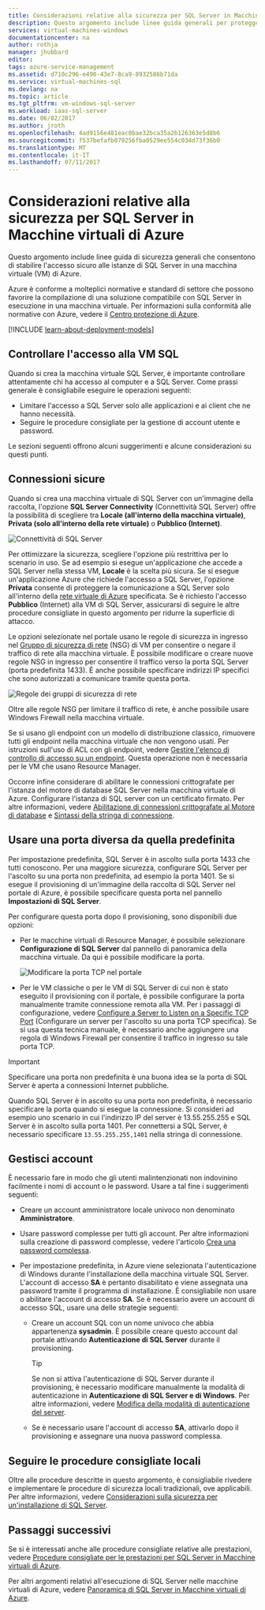 ```yaml
---
title: Considerazioni relative alla sicurezza per SQL Server in Macchine virtuali di Azure | Microsoft Docs
description: Questo argomento include linee guida generali per proteggere SQL Server in esecuzione in una macchina virtuale di Azure.
services: virtual-machines-windows
documentationcenter: na
author: rothja
manager: jhubbard
editor: 
tags: azure-service-management
ms.assetid: d710c296-e490-43e7-8ca9-8932586b71da
ms.service: virtual-machines-sql
ms.devlang: na
ms.topic: article
ms.tgt_pltfrm: vm-windows-sql-server
ms.workload: iaas-sql-server
ms.date: 06/02/2017
ms.author: jroth
ms.openlocfilehash: 4ad9156e481eac0bae32bca35a2b126363e5d8b6
ms.sourcegitcommit: f537befafb079256fba0529ee554c034d73f36b0
ms.translationtype: MT
ms.contentlocale: it-IT
ms.lasthandoff: 07/11/2017
---
```

# <a name="security-considerations-for-sql-server-in-azure-virtual-machines"></a>Considerazioni relative alla sicurezza per SQL Server in Macchine virtuali di Azure

Questo argomento include linee guida di sicurezza generali che consentono di stabilire l'accesso sicuro alle istanze di SQL Server in una macchina virtuale (VM) di Azure.

Azure è conforme a molteplici normative e standard di settore che possono favorire la compilazione di una soluzione compatibile con SQL Server in esecuzione in una macchina virtuale. Per informazioni sulla conformità alle normative con Azure, vedere il [Centro protezione di Azure](https://azure.microsoft.com/support/trust-center/).

[!INCLUDE [learn-about-deployment-models](../../../../includes/learn-about-deployment-models-both-include.md)]

## <a name="control-access-to-the-sql-vm"></a>Controllare l'accesso alla VM SQL

Quando si crea la macchina virtuale SQL Server, è importante controllare attentamente chi ha accesso al computer e a SQL Server. Come prassi generale è consigliabile eseguire le operazioni seguenti:

- Limitare l'accesso a SQL Server solo alle applicazioni e ai client che ne hanno necessità.
- Seguire le procedure consigliate per la gestione di account utente e password.

Le sezioni seguenti offrono alcuni suggerimenti e alcune considerazioni su questi punti.

## <a name="secure-connections"></a>Connessioni sicure

Quando si crea una macchina virtuale di SQL Server con un'immagine della raccolta, l'opzione **SQL Server Connectivity** (Connettività SQL Server) offre la possibilità di scegliere tra **Locale (all'interno della macchina virtuale)**, **Privata (solo all'interno della rete virtuale)** o **Pubblico (Internet)**.

![Connettività di SQL Server](./media/virtual-machines-windows-sql-security/sql-vm-connectivity-option.png)

Per ottimizzare la sicurezza, scegliere l'opzione più restrittiva per lo scenario in uso. Se ad esempio si esegue un'applicazione che accede a SQL Server nella stessa VM, **Locale** è la scelta più sicura. Se si esegue un'applicazione Azure che richiede l'accesso a SQL Server, l'opzione **Privata** consente di proteggere la comunicazione a SQL Server solo all'interno della [rete virtuale di Azure](../../../virtual-network/virtual-networks-overview.md) specificata. Se è richiesto l'accesso **Pubblico** (Internet) alla VM di SQL Server, assicurarsi di seguire le altre procedure consigliate in questo argomento per ridurre la superficie di attacco.

Le opzioni selezionate nel portale usano le regole di sicurezza in ingresso nel [Gruppo di sicurezza di rete](../../../virtual-network/virtual-networks-nsg.md) (NSG) di VM per consentire o negare il traffico di rete alla macchina virtuale. È possibile modificare o creare nuove regole NSG in ingresso per consentire il traffico verso la porta SQL Server (porta predefinita 1433). È anche possibile specificare indirizzi IP specifici che sono autorizzati a comunicare tramite questa porta.

![Regole dei gruppi di sicurezza di rete](./media/virtual-machines-windows-sql-security/sql-vm-network-security-group-rules.png)

Oltre alle regole NSG per limitare il traffico di rete, è anche possibile usare Windows Firewall nella macchina virtuale.

Se si usano gli endpoint con un modello di distribuzione classico, rimuovere tutti gli endpoint nella macchina virtuale che non vengono usati. Per istruzioni sull'uso di ACL con gli endpoint, vedere [Gestire l'elenco di controllo di accesso su un endpoint](../classic/setup-endpoints.md#manage-the-acl-on-an-endpoint). Questa operazione non è necessaria per le VM che usano Resource Manager.

Occorre infine considerare di abilitare le connessioni crittografate per l'istanza del motore di database SQL Server nella macchina virtuale di Azure. Configurare l'istanza di SQL server con un certificato firmato. Per altre informazioni, vedere [Abilitazione di connessioni crittografate al Motore di database](https://docs.microsoft.com/sql/database-engine/configure-windows/enable-encrypted-connections-to-the-database-engine) e [Sintassi della stringa di connessione](https://msdn.microsoft.com/library/ms254500.aspx).

## <a name="use-a-non-default-port"></a>Usare una porta diversa da quella predefinita

Per impostazione predefinita, SQL Server è in ascolto sulla porta 1433 che tutti conoscono. Per una maggiore sicurezza, configurare SQL Server per l'ascolto su una porta non predefinita, ad esempio la porta 1401. Se si esegue il provisioning di un'immagine della raccolta di SQL Server nel portale di Azure, è possibile specificare questa porta nel pannello **Impostazioni di SQL Server**.

Per configurare questa porta dopo il provisioning, sono disponibili due opzioni:

- Per le macchine virtuali di Resource Manager, è possibile selezionare **Configurazione di SQL Server** dal pannello di panoramica della macchina virtuale. Da qui è possibile modificare la porta.

  ![Modificare la porta TCP nel portale](./media/virtual-machines-windows-sql-security/sql-vm-change-tcp-port.png)

- Per le VM classiche o per le VM di SQL Server di cui non è stato eseguito il provisioning con il portale, è possibile configurare la porta manualmente tramite connessione remota alla VM. Per i passaggi di configurazione, vedere [Configure a Server to Listen on a Specific TCP Port](https://docs.microsoft.com/sql/database-engine/configure-windows/configure-a-server-to-listen-on-a-specific-tcp-port) (Configurare un server per l'ascolto su una porta TCP specifica). Se si usa questa tecnica manuale, è necessario anche aggiungere una regola di Windows Firewall per consentire il traffico in ingresso su tale porta TCP.

> [!IMPORTANT]
> Specificare una porta non predefinita è una buona idea se la porta di SQL Server è aperta a connessioni Internet pubbliche.

Quando SQL Server è in ascolto su una porta non predefinita, è necessario specificare la porta quando si esegue la connessione. Si consideri ad esempio uno scenario in cui l'indirizzo IP del server è 13.55.255.255 e SQL Server è in ascolto sulla porta 1401. Per connettersi a SQL Server, è necessario specificare `13.55.255.255,1401` nella stringa di connessione.

## <a name="manage-accounts"></a>Gestisci account

È necessario fare in modo che gli utenti malintenzionati non indovinino facilmente i nomi di account o le password. Usare a tal fine i suggerimenti seguenti:

- Creare un account amministratore locale univoco non denominato **Amministratore**.

- Usare password complesse per tutti gli account. Per altre informazioni sulla creazione di password complesse, vedere l'articolo [Crea una password complessa](https://support.microsoft.com/instantanswers/9bd5223b-efbe-aa95-b15a-2fb37bef637d/create-a-strong-password).

- Per impostazione predefinita, in Azure viene selezionata l'autenticazione di Windows durante l'installazione della macchina virtuale SQL Server. L'account di accesso **SA** è pertanto disabilitato e viene assegnata una password tramite il programma di installazione. È consigliabile non usare o abilitare l'account di accesso **SA**. Se è necessario avere un account di accesso SQL, usare una delle strategie seguenti:

  - Creare un account SQL con un nome univoco che abbia appartenenza **sysadmin**. È possibile creare questo account dal portale attivando **Autenticazione di SQL Server** durante il provisioning.

    > [!TIP] 
    > Se non si attiva l'autenticazione di SQL Server durante il provisioning, è necessario modificare manualmente la modalità di autenticazione in **Autenticazione di SQL Server e di Windows**. Per altre informazioni, vedere [Modifica della modalità di autenticazione del server](https://docs.microsoft.com/sql/database-engine/configure-windows/change-server-authentication-mode).

  - Se è necessario usare l'account di accesso **SA**, attivarlo dopo il provisioning e assegnare una nuova password complessa.

## <a name="follow-on-premises-best-practices"></a>Seguire le procedure consigliate locali

Oltre alle procedure descritte in questo argomento, è consigliabile rivedere e implementare le procedure di sicurezza locali tradizionali, ove applicabili. Per altre informazioni, vedere [Considerazioni sulla sicurezza per un'installazione di SQL Server](https://docs.microsoft.com/sql/sql-server/install/security-considerations-for-a-sql-server-installation).

## <a name="next-steps"></a>Passaggi successivi

Se si è interessati anche alle procedure consigliate relative alle prestazioni, vedere [Procedure consigliate per le prestazioni per SQL Server in Macchine virtuali di Azure](virtual-machines-windows-sql-performance.md).

Per altri argomenti relativi all'esecuzione di SQL Server nelle macchine virtuali di Azure, vedere [Panoramica di SQL Server in Macchine virtuali di Azure](virtual-machines-windows-sql-server-iaas-overview.md).

